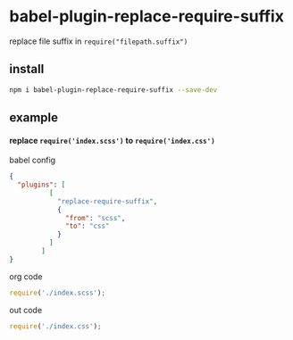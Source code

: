 # babel-plugin-replace-require-suffix
replace file suffix in `require("filepath.suffix")`

## install 
```bash
npm i babel-plugin-replace-require-suffix --save-dev
```

## example

#### replace `require('index.scss')` to `require('index.css')`

babel config
```json
{
  "plugins": [
          [
            "replace-require-suffix",
            {
              "from": "scss",
              "to": "css"
            }
          ]
        ]
}
```
org code
```js
require('./index.scss');
```
out code
```js
require('./index.css');
```
